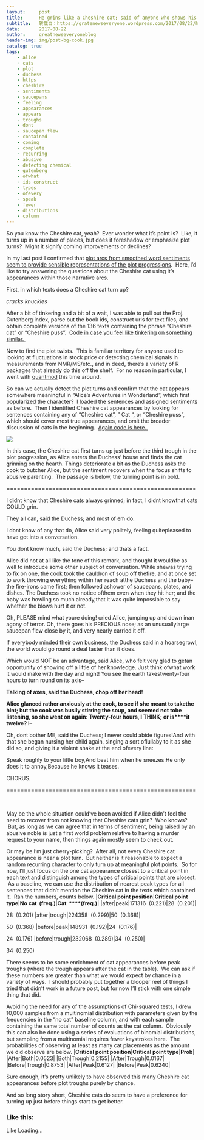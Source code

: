 ```yaml
---
layout:     post
title:      He grins like a Cheshire cat; said of anyone who shows his teeth and gums in laughing
subtitle:   转载自：https://gratenewseveryone.wordpress.com/2017/08/22/he-grins-like-a-cheshire-cat-said-of-any-one-who-shows-his-teeth-and-gums-in-laughing/
date:       2017-08-22
author:     greatnewseveryoneblog
header-img: img/post-bg-cook.jpg
catalog: true
tags:
    - alice
    - cats
    - plot
    - duchess
    - https
    - cheshire
    - sentiments
    - saucepans
    - feeling
    - appearances
    - appears
    - troughs
    - dont
    - saucepan flew
    - contained
    - coming
    - complete
    - recurring
    - abusive
    - detecting chemical
    - gutenberg
    - ofwhat
    - ids construct
    - types
    - ofevery
    - speak
    - fewer
    - distributions
    - column
---
```


So you know the Cheshire cat, yeah?  Ever wonder what it’s point is?  Like, it turns up in a number of places, but does it foreshadow or emphasize plot turns?  Might it signify coming improvements or declines?

In my last post I confirmed that [plot arcs from smoothed word sentiments seem to provide sensible representations of the plot progressions](https://gratenewseveryone.wordpress.com/2017/08/05/sentiment-plot-arcs).  Here, I’d like to try answering the questions about the Cheshire cat using it’s appearances within those narrative arcs.

First, in which texts does a Cheshire cat turn up?

*cracks knuckles*

After a bit of tinkering and a bit of a wait, I was able to pull out the Proj. Gutenberg index, parse out the book ids, construct urls for text files, and obtain complete versions of the 136 texts containing the phrase “Cheshire cat” or “Cheshire puss”.  [Code in case you feel like tinkering on something similar. ](https://github.com/greatnewseveryone/CheshireCat/blob/master/workspace/getCats.py)

Now to find the plot twists.  This is familiar territory for anyone used to looking at fluctuations in stock price or detecting chemical signals in measurements from NMR/MS/etc., and in deed, there’s a variety of R packages that already do this off the shelf.  For no reason in particular, I went with [quantmod](https://cran.r-project.org/web/packages/quantmod/quantmod.pdf) this time around.

So can we actually detect the plot turns and confirm that the cat appears somewhere meaningful in “Alice’s Adventures in Wonderland”, which first popularized the character?  I loaded the sentences and assigned sentiments as before.  Then I identified Cheshire cat appearances by looking for sentences containing any of “Cheshire cat”, ” Cat “, or “Cheshire puss”, which should cover most true appearances, and omit the broader discussion of cats in the beginning.  [Again code is here. ](https://github.com/greatnewseveryone/CheshireCat/blob/master/workspace/cheshireCat_end2end_clean.r)

![](https://gratenewseveryone.files.wordpress.com/2017/08/alicesadventures7.png?w=840)


In this case, the Cheshire cat first turns up just before the third trough in the plot progression, as Alice enters the Duchess’ house and finds the cat grinning on the hearth. Things deteriorate a bit as the Duchess asks the cook to butcher Alice, but the sentiment recovers when the focus shifts to abusive parenting.  The passage is below, the turning point is in bold.

======================================================

I didnt know that Cheshire cats always grinned; in fact, I didnt knowthat cats COULD grin.

They all can, said the Duchess; and most of em do.

I dont know of any that do, Alice said very politely, feeling quitepleased to have got into a conversation.

You dont know much, said the Duchess; and thats a fact.

Alice did not at all like the tone of this remark, and thought it wouldbe as well to introduce some other subject of conversation. While shewas trying to fix on one, the cook took the cauldron of soup off thefire, and at once set to work throwing everything within her reach atthe Duchess and the baby–the fire-irons came first; then followed ashower of saucepans, plates, and dishes. The Duchess took no notice ofthem even when they hit her; and the baby was howling so much already,that it was quite impossible to say whether the blows hurt it or not.

Oh, PLEASE mind what youre doing! cried Alice, jumping up and down inan agony of terror. Oh, there goes his PRECIOUS nose; as an unusuallylarge saucepan flew close by it, and very nearly carried it off.

If everybody minded their own business, the Duchess said in a hoarsegrowl, the world would go round a deal faster than it does.

Which would NOT be an advantage, said Alice, who felt very glad to getan opportunity of showing off a little of her knowledge. Just think ofwhat work it would make with the day and night! You see the earth takestwenty-four hours to turn round on its axis–

**Talking of axes, said the Duchess, chop off her head!**

**Alice glanced rather anxiously at the cook, to see if she meant to take****the hint; but the cook was busily stirring the soup, and seemed not to****be listening, so she went on again: Twenty-four hours, I THINK; or is****it twelve? I–**

Oh, dont bother ME, said the Duchess; I never could abide figures!And with that she began nursing her child again, singing a sort oflullaby to it as she did so, and giving it a violent shake at the end ofevery line:

Speak roughly to your little boy,And beat him when he sneezes:He only does it to annoy,Because he knows it teases.

CHORUS.

======================================================

 

May be the whole situation could’ve been avoided if Alice didn’t feel the need to recover from not knowing that Cheshire cats grin?  Who knows?  But, as long as we can agree that in terms of sentiment, being raised by an abusive noble is just a first world problem relative to having a murder request to your name, then things again mostly seem to check out.

Or may be I’m just cherry-picking?  After all, not every Cheshire cat appearance is near a plot turn.  But neither is it reasonable to expect a random recurring character to only turn up at meaningful plot points.  So for now, I’ll just focus on the one cat appearance closest to a critical point in each text and distinguish among the types of critical points that are closest.  As a baseline, we can use the distribution of nearest peak types for all sentences that didn’t mention the Cheshire cat in the texts which contained it.  Ran the numbers, counts below.
|**Critical point position**|**Critical point type**|**No cat  (freq.)**|**Cat  ****(freq.)**|
|after|peak|171316  (0.221)|28  (0.201)|

28  (0.201)
|after|trough|224358  (0.299)|50  (0.368)|

50  (0.368)
|before|peak|148931  (0.192)|24  (0.176)|

24  (0.176)
|before|trough|232068  (0.289)|34  (0.250)|

34  (0.250)

There seems to be some enrichment of cat appearances before peak troughs (where the trough appears after the cat in the table).  We can ask if these numbers are greater than what we would expect by chance in a variety of ways.  I should probably put together a blooper reel of things I tried that didn’t work in a future post, but for now I’ll stick with one simple thing that did.

Avoiding the need for any of the assumptions of Chi-squared tests, I drew 10,000 samples from a multinomial distribution with parameters given by the frequencies in the “no cat” baseline column, and with each sample containing the same total number of counts as the cat column.  Obviously this can also be done using a series of evaluations of binomial distributions, but sampling from a multinomial requires fewer keystrokes here.  The probabilities of observing at least as many cat placements as the amount we did observe are below.
|**Critical point position**|**Critical point type**|**Prob**|
|After|Both|0.0523|
|Both|Trough|0.2155|
|After|Trough|0.0167|
|Before|Trough|0.8753|
|After|Peak|0.6127|
|Before|Peak|0.6240|

Sure enough, it’s pretty unlikely to have observed this many Cheshire cat appearances before plot troughs purely by chance.

And so long story short, Cheshire cats do seem to have a preference for turning up just before things start to get better.





### Like this:

Like Loading...
